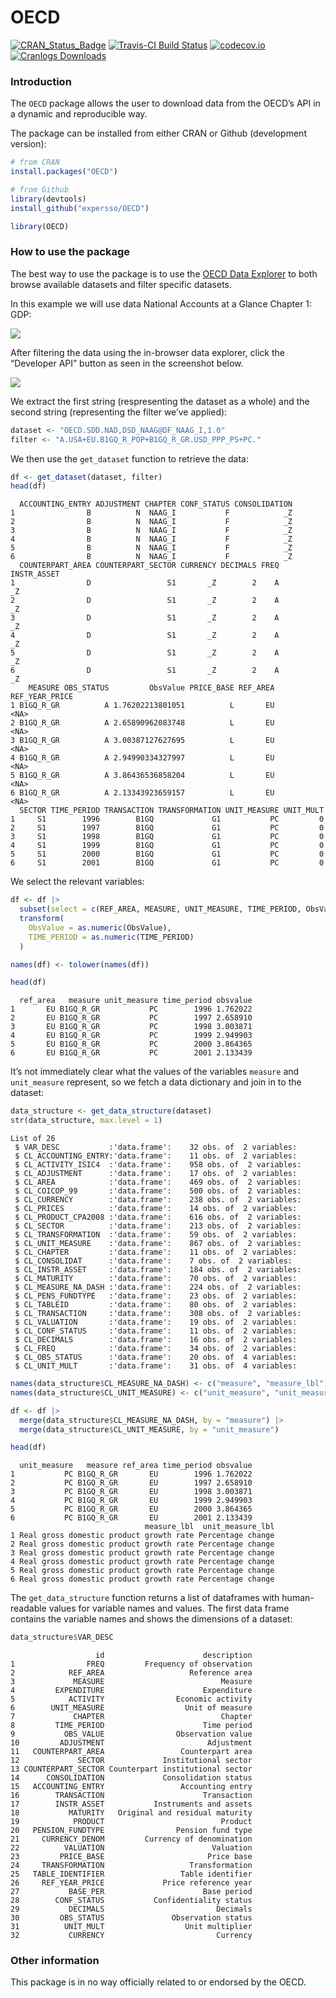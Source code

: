 

# OECD

[![CRAN_Status_Badge](http://www.r-pkg.org/badges/version/OECD.png)](http://cran.r-project.org/web/packages/OECD)
[![Travis-CI Build
Status](https://travis-ci.org/expersso/OECD.svg?branch=master)](https://travis-ci.org/expersso/OECD)
[![codecov.io](https://codecov.io/github/expersso/OECD/coverage.svg?branch=master)](https://codecov.io/github/expersso/OECD?branch=master)
[![Cranlogs
Downloads](http://cranlogs.r-pkg.org/badges/grand-total/OECD.png)](http://cran.r-project.org/web/packages/OECD)

### Introduction

The `OECD` package allows the user to download data from the OECD’s API
in a dynamic and reproducible way.

The package can be installed from either CRAN or Github (development
version):

``` r
# from CRAN
install.packages("OECD")

# from Github
library(devtools)
install_github("expersso/OECD")

library(OECD)
```

### How to use the package

The best way to use the package is to use the [OECD Data
Explorer](https://data-explorer.oecd.org) to both browse available
datasets and filter specific datasets.

In this example we will use data National Accounts at a Glance Chapter
1: GDP:

![](vignettes/figures/search_result.png)

After filtering the data using the in-browser data explorer, click the
“Developer API” button as seen in the screenshot below.

![](vignettes/figures/filter.png)

We extract the first string (respresenting the dataset as a whole) and
the second string (representing the filter we’ve applied):

``` r
dataset <- "OECD.SDD.NAD,DSD_NAAG@DF_NAAG_I,1.0"
filter <- "A.USA+EU.B1GQ_R_POP+B1GQ_R_GR.USD_PPP_PS+PC."
```

We then use the `get_dataset` function to retrieve the data:

``` r
df <- get_dataset(dataset, filter)
head(df)
```

      ACCOUNTING_ENTRY ADJUSTMENT CHAPTER CONF_STATUS CONSOLIDATION
    1                B          N  NAAG_I           F            _Z
    2                B          N  NAAG_I           F            _Z
    3                B          N  NAAG_I           F            _Z
    4                B          N  NAAG_I           F            _Z
    5                B          N  NAAG_I           F            _Z
    6                B          N  NAAG_I           F            _Z
      COUNTERPART_AREA COUNTERPART_SECTOR CURRENCY DECIMALS FREQ INSTR_ASSET
    1                D                 S1       _Z        2    A          _Z
    2                D                 S1       _Z        2    A          _Z
    3                D                 S1       _Z        2    A          _Z
    4                D                 S1       _Z        2    A          _Z
    5                D                 S1       _Z        2    A          _Z
    6                D                 S1       _Z        2    A          _Z
        MEASURE OBS_STATUS         ObsValue PRICE_BASE REF_AREA REF_YEAR_PRICE
    1 B1GQ_R_GR          A 1.76202213801051          L       EU           <NA>
    2 B1GQ_R_GR          A 2.65890962083748          L       EU           <NA>
    3 B1GQ_R_GR          A 3.00387127627695          L       EU           <NA>
    4 B1GQ_R_GR          A 2.94990334327997          L       EU           <NA>
    5 B1GQ_R_GR          A 3.86436536858204          L       EU           <NA>
    6 B1GQ_R_GR          A 2.13343923659157          L       EU           <NA>
      SECTOR TIME_PERIOD TRANSACTION TRANSFORMATION UNIT_MEASURE UNIT_MULT
    1     S1        1996        B1GQ             G1           PC         0
    2     S1        1997        B1GQ             G1           PC         0
    3     S1        1998        B1GQ             G1           PC         0
    4     S1        1999        B1GQ             G1           PC         0
    5     S1        2000        B1GQ             G1           PC         0
    6     S1        2001        B1GQ             G1           PC         0

We select the relevant variables:

``` r
df <- df |>
  subset(select = c(REF_AREA, MEASURE, UNIT_MEASURE, TIME_PERIOD, ObsValue)) |>
  transform(
    ObsValue = as.numeric(ObsValue),
    TIME_PERIOD = as.numeric(TIME_PERIOD)
  )

names(df) <- tolower(names(df))

head(df)
```

      ref_area   measure unit_measure time_period obsvalue
    1       EU B1GQ_R_GR           PC        1996 1.762022
    2       EU B1GQ_R_GR           PC        1997 2.658910
    3       EU B1GQ_R_GR           PC        1998 3.003871
    4       EU B1GQ_R_GR           PC        1999 2.949903
    5       EU B1GQ_R_GR           PC        2000 3.864365
    6       EU B1GQ_R_GR           PC        2001 2.133439

It’s not immediately clear what the values of the variables `measure`
and `unit_measure` represent, so we fetch a data dictionary and join in
to the dataset:

``` r
data_structure <- get_data_structure(dataset)
str(data_structure, max.level = 1)
```

    List of 26
     $ VAR_DESC           :'data.frame':    32 obs. of  2 variables:
     $ CL_ACCOUNTING_ENTRY:'data.frame':    11 obs. of  2 variables:
     $ CL_ACTIVITY_ISIC4  :'data.frame':    958 obs. of  2 variables:
     $ CL_ADJUSTMENT      :'data.frame':    17 obs. of  2 variables:
     $ CL_AREA            :'data.frame':    469 obs. of  2 variables:
     $ CL_COICOP_99       :'data.frame':    500 obs. of  2 variables:
     $ CL_CURRENCY        :'data.frame':    238 obs. of  2 variables:
     $ CL_PRICES          :'data.frame':    14 obs. of  2 variables:
     $ CL_PRODUCT_CPA2008 :'data.frame':    616 obs. of  2 variables:
     $ CL_SECTOR          :'data.frame':    213 obs. of  2 variables:
     $ CL_TRANSFORMATION  :'data.frame':    59 obs. of  2 variables:
     $ CL_UNIT_MEASURE    :'data.frame':    867 obs. of  2 variables:
     $ CL_CHAPTER         :'data.frame':    11 obs. of  2 variables:
     $ CL_CONSOLIDAT      :'data.frame':    7 obs. of  2 variables:
     $ CL_INSTR_ASSET     :'data.frame':    184 obs. of  2 variables:
     $ CL_MATURITY        :'data.frame':    70 obs. of  2 variables:
     $ CL_MEASURE_NA_DASH :'data.frame':    224 obs. of  2 variables:
     $ CL_PENS_FUNDTYPE   :'data.frame':    23 obs. of  2 variables:
     $ CL_TABLEID         :'data.frame':    80 obs. of  2 variables:
     $ CL_TRANSACTION     :'data.frame':    308 obs. of  2 variables:
     $ CL_VALUATION       :'data.frame':    19 obs. of  2 variables:
     $ CL_CONF_STATUS     :'data.frame':    11 obs. of  2 variables:
     $ CL_DECIMALS        :'data.frame':    16 obs. of  2 variables:
     $ CL_FREQ            :'data.frame':    34 obs. of  2 variables:
     $ CL_OBS_STATUS      :'data.frame':    20 obs. of  4 variables:
     $ CL_UNIT_MULT       :'data.frame':    31 obs. of  4 variables:

``` r
names(data_structure$CL_MEASURE_NA_DASH) <- c("measure", "measure_lbl")
names(data_structure$CL_UNIT_MEASURE) <- c("unit_measure", "unit_measure_lbl")

df <- df |>
  merge(data_structure$CL_MEASURE_NA_DASH, by = "measure") |>
  merge(data_structure$CL_UNIT_MEASURE, by = "unit_measure")

head(df)
```

      unit_measure   measure ref_area time_period obsvalue
    1           PC B1GQ_R_GR       EU        1996 1.762022
    2           PC B1GQ_R_GR       EU        1997 2.658910
    3           PC B1GQ_R_GR       EU        1998 3.003871
    4           PC B1GQ_R_GR       EU        1999 2.949903
    5           PC B1GQ_R_GR       EU        2000 3.864365
    6           PC B1GQ_R_GR       EU        2001 2.133439
                                  measure_lbl  unit_measure_lbl
    1 Real gross domestic product growth rate Percentage change
    2 Real gross domestic product growth rate Percentage change
    3 Real gross domestic product growth rate Percentage change
    4 Real gross domestic product growth rate Percentage change
    5 Real gross domestic product growth rate Percentage change
    6 Real gross domestic product growth rate Percentage change

The `get_data_structure` function returns a list of dataframes with
human-readable values for variable names and values. The first data
frame contains the variable names and shows the dimensions of a dataset:

``` r
data_structure$VAR_DESC
```

                       id                      description
    1                FREQ         Frequency of observation
    2            REF_AREA                   Reference area
    3             MEASURE                          Measure
    4         EXPENDITURE                      Expenditure
    5            ACTIVITY                Economic activity
    6        UNIT_MEASURE                  Unit of measure
    7             CHAPTER                          Chapter
    8         TIME_PERIOD                      Time period
    9           OBS_VALUE                Observation value
    10         ADJUSTMENT                       Adjustment
    11   COUNTERPART_AREA                 Counterpart area
    12             SECTOR             Institutional sector
    13 COUNTERPART_SECTOR Counterpart institutional sector
    14      CONSOLIDATION             Consolidation status
    15   ACCOUNTING_ENTRY                 Accounting entry
    16        TRANSACTION                      Transaction
    17        INSTR_ASSET           Instruments and assets
    18           MATURITY   Original and residual maturity
    19            PRODUCT                          Product
    20   PENSION_FUNDTYPE                Pension fund type
    21     CURRENCY_DENOM         Currency of denomination
    22          VALUATION                        Valuation
    23         PRICE_BASE                       Price base
    24     TRANSFORMATION                   Transformation
    25   TABLE_IDENTIFIER                 Table identifier
    26     REF_YEAR_PRICE             Price reference year
    27           BASE_PER                      Base period
    28        CONF_STATUS           Confidentiality status
    29           DECIMALS                         Decimals
    30         OBS_STATUS               Observation status
    31          UNIT_MULT                  Unit multiplier
    32           CURRENCY                         Currency

### Other information

This package is in no way officially related to or endorsed by the OECD.
